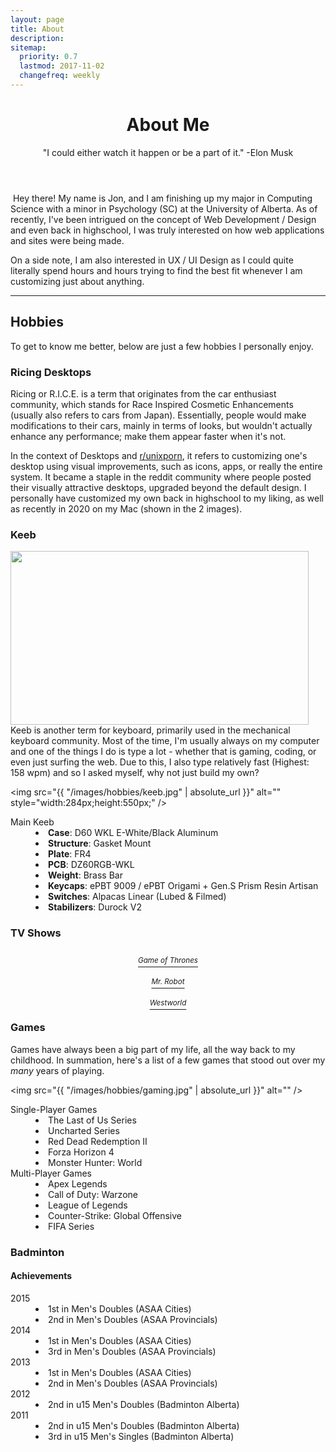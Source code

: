 ```yaml
---
layout: page
title: About
description:
sitemap:
  priority: 0.7
  lastmod: 2017-11-02
  changefreq: weekly
---
```


<header class="major">
	<h1>About Me</h1>
	<p>"I could either watch it happen or be a part of it." -Elon Musk</p>
</header>
<span class="image right"><img src="{{ "/images/baby.png" | absolute_url }}" alt="" /></span>
Hey there! My name is Jon, and I am finishing up my major in Computing Science with a minor in Psychology (SC) at the University of Alberta. As of recently, I've been intrigued on the concept of Web Development / Design and even back in highschool, I was truly interested on how web applications and sites were being made.

On a side note, I am also interested in UX / UI Design as I could quite literally spend hours and hours trying to find the best fit whenever I am customizing just about anything.

<hr />

## Hobbies

To get to know me better, below are just a few hobbies I personally enjoy.

### Ricing Desktops

<p><span class="image left"><img src="{{ "/images/hobbies/rice_1.png" | absolute_url }}" alt="" /></span>Ricing or R.I.C.E. is a term that originates from the car enthusiast community, which stands for Race Inspired Cosmetic Enhancements (usually also refers to cars from Japan). Essentially, people would make modifications to their cars, mainly in terms of looks, but wouldn't actually enhance any performance; make them appear faster when it's not.</p>
<p><span class="image right"><img src="{{ "/images/hobbies/rice_2.png" | absolute_url }}" alt="" /></span>In the context of Desktops and <a href="https://www.reddit.com/r/unixporn/">r/unixporn</a>, it refers to customizing one's desktop using visual improvements, such as icons, apps, or really the entire system. It became a staple in the reddit community where people posted their visually attractive desktops, upgraded beyond the default design. I personally have customized my own back in highschool to my liking, as well as recently in 2020 on my Mac (shown in the 2 images).</p>

### Keeb

<p><span class="image right"><img src="{{ "/images/hobbies/keeb2.jpg" | absolute_url }}" alt="" style="width:477px;height:278px;" /></span>
Keeb is another term for keyboard, primarily used in the mechanical keyboard community. Most of the time, I'm usually always on my computer and one of the things I do is type a lot - whether that is gaming, coding, or even just surfing the web. Due to this, I also type relatively fast (Highest: 158 wpm) and so I asked myself, why not just build my own?
</p>

<span class="image left"><img src="{{ "/images/hobbies/keeb.jpg" | absolute_url }}" alt="" style="width:284px;height:550px;" /></span>

<dl>
	<dt>Main Keeb</dt>
    <dd>
    	<li><strong>Case</strong>: D60 WKL E-White/Black Aluminum</li>
		<li><strong>Structure</strong>: Gasket Mount</li>
    	<li><strong>Plate</strong>: FR4</li>
    	<li><strong>PCB</strong>: DZ60RGB-WKL</li>
		<li><strong>Weight</strong>: Brass Bar</li>
    	<li><strong>Keycaps</strong>: ePBT 9009 / ePBT Origami + Gen.S Prism Resin Artisan</li>
    	<li><strong>Switches</strong>: Alpacas Linear (Lubed & Filmed)</li>
    	<li><strong>Stabilizers</strong>: Durock V2</li>
    </dd>

</dl>

### TV Shows

<div class="box alt">
	<div class="row 50% uniform">
		<div class="4u"><span class="image fit"><a href="https://www.imdb.com/title/tt0944947/" class="image main"><img src="{{ "/images/hobbies/got.png" | absolute_url }}" alt="" /><figcaption class="caption" style="text-align:center; display:table; max-width:60%; margin: 10px auto;"><sup><i>Game of Thrones</i></sup></figcaption></a></span></div>
		<div class="4u"><span class="image fit"><a href="https://www.imdb.com/title/tt4158110/" class="image main"><img src="{{ "/images/hobbies/robot.jpg" | absolute_url }}" alt="" /><figcaption class="caption" style="text-align:center; display:table; max-width:60%; margin: 10px auto;"><sup><i>Mr. Robot</i></sup></figcaption></a></span></div>
		<div class="4u$"><span class="image fit"><a href="https://www.imdb.com/title/tt0475784/" class="image main"><img src="{{ "/images/hobbies/ww.jpg" | absolute_url }}" alt="" /><figcaption class="caption" style="text-align:center; display:table; max-width:60%; margin: 10px auto;"><sup><i>Westworld</i></sup></figcaption></a></span></div>
	</div>
</div>

### Games

Games have always been a big part of my life, all the way back to my childhood. In summation, here's a list of a few games that stood out over my _many_ years of playing.

<span class="image left"><img src="{{ "/images/hobbies/gaming.jpg" | absolute_url }}" alt="" /></span>

<dl>
	<dt>Single-Player Games</dt>
	<dd>
		<li>The Last of Us Series</li>
		<li>Uncharted Series</li>
		<li>Red Dead Redemption II</li>
		<li>Forza Horizon 4</li>
		<li>Monster Hunter: World</li>
	</dd>
	<dt>Multi-Player Games</dt>
	<dd>
		<li>Apex Legends</li>
		<li>Call of Duty: Warzone</li>
		<li>League of Legends</li>
		<li>Counter-Strike: Global Offensive</li>
		<li>FIFA Series</li>
	</dd>
</dl>

### Badminton

#### Achievements

<dl>
	<dt>2015</dt>
	<span class="image right"><img src="{{ "/images/hobbies/baddy.jpg" | absolute_url }}" alt="" /></span>
	<dd>
		<li>1st in Men's Doubles (ASAA Cities)</li>
		<li>2nd in Men's Doubles (ASAA Provincials)</li>
	</dd>
	<dt>2014</dt>
	<dd>
		<li>1st in Men's Doubles (ASAA Cities)</li>
		<li>3rd in Men's Doubles (ASAA Provincials)</li>
	</dd>
	<dt>2013</dt>
	<dd>
		<li>1st in Men's Doubles (ASAA Cities)</li>
		<li>2nd in Men's Doubles (ASAA Provincials)</li>
	</dd>
	<dt>2012</dt>
	<dd>
		<li>2nd in u15 Men's Doubles (Badminton Alberta)</li>
	</dd>
	<dt>2011</dt>
	<dd>
		<li>2nd in u15 Men's Doubles (Badminton Alberta)</li>
		<li>3rd in u15 Men's Singles (Badminton Alberta)</li>
	</dd>
</dl>
